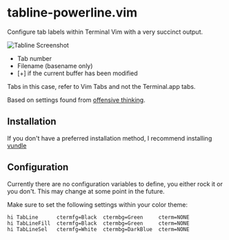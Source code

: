 # tabline-powerline.vim

Configure tab labels within Terminal Vim with a very succinct output.

![Tabline Screenshot](https://raw.github.com/takeiteasy/tabline.vim/master/screenshots/tabline.png)

- Tab number
- Filename (basename only)
- [+] if the current buffer has been modified

Tabs in this case, refer to Vim Tabs and not the Terminal.app tabs.

Based on settings found from [offensive
thinking](http://www.offensivethinking.org/data/dotfiles/vimrc).

## Installation
If you don't have a preferred installation method, I recommend
installing [vundle](https://github.com/gmarik/vundle)

## Configuration
Currently there are no configuration variables to define, you either
rock it or you don't. This may change at some point in the future.

Make sure to set the following settings within your color theme:

```
hi TabLine      ctermfg=Black  ctermbg=Green     cterm=NONE
hi TabLineFill  ctermfg=Black  ctermbg=Green     cterm=NONE
hi TabLineSel   ctermfg=White  ctermbg=DarkBlue  cterm=NONE
```

